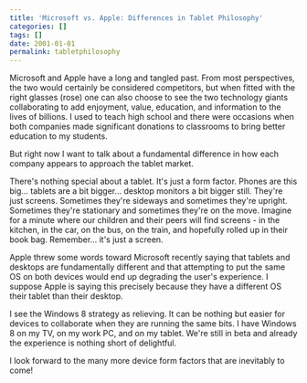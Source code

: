 ```yaml
---
title: 'Microsoft vs. Apple: Differences in Tablet Philosophy'
categories: []
tags: []
date: 2001-01-01
permalink: tabletphilosophy
---
```


Microsoft and Apple have a long and tangled past. From most perspectives, the two would certainly be considered competitors, but when fitted with the right glasses (rose) one can also choose to see the two technology giants collaborating to add enjoyment, value, education, and information to the lives of billions. I used to teach high school and there were occasions when both companies made significant donations to classrooms to bring better education to my students.

But right now I want to talk about a fundamental difference in how each company appears to approach the tablet market.

There's nothing special about a tablet. It's just a form factor. Phones are this big... tablets are a bit bigger... desktop monitors a bit bigger still. They're just screens. Sometimes they're sideways and sometimes they're upright. Sometimes they're stationary and sometimes they're on the move. Imagine for a minute where our children and their peers will find screens - in the kitchen, in the car, on the bus, on the train, and hopefully rolled up in their book bag. Remember... it's just a screen.

Apple threw some words toward Microsoft recently saying that tablets and desktops are fundamentally different and that attempting to put the same OS on both devices would end up degrading the user's experience. I suppose Apple is saying this precisely because they have a different OS their tablet than their desktop.

I see the Windows 8 strategy as relieving. It can be nothing but easier for devices to collaborate when they are running the same bits. I have Windows 8 on my TV, on my work PC, and on my tablet. We're still in beta and already the experience is nothing short of delightful.

I look forward to the many more device form factors that are inevitably to come!